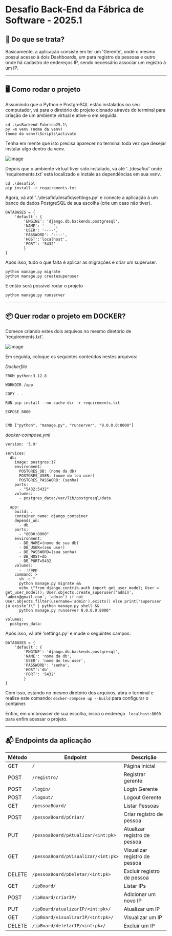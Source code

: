 # Desafio Back-End da Fábrica de Software - 2025.1

## 📌 Do que se trata? 

Basicamente, a aplicação consiste em ter um 'Gerente', onde o mesmo possui acesso à dois Dashboards, um para registro de pessoas e outro onde há cadastro de endereços IP, sendo necessário associar um registro à um IP. 

---
## 🖥️ Como rodar o projeto 

Assumindo que o Python e PostgreSQL estão instalados no seu computador, vá para o diretório do projeto clonado através do terminal para criação de um ambiente virtual e ative-o em seguida.

```
cd .\wsBackend-Fabrica25.1\
py -m venv (nome da venv)
(nome da venv)\Scripts\activate
```
Tenha em mente que isto precisa aparecer no terminal toda vez que desejar instalar algo dentro da venv.

![image](https://github.com/user-attachments/assets/153c8ac5-b9e9-496e-be62-a29cf9c78482)

Depois que o ambiente virtual tiver sido instalado, vá até '../desafio/' onde 'requirements.txt' está localizado e instale as dependências em sua venv.
```
cd .\desafio\
pip install -r requirements.txt
```
Agora, vá até '..\desafio\desafio\settings.py' e conecte a aplicação à um banco de dados PostgreSQL de sua escolha (crie um caso não tiver).
```
DATABASES = {
    'default': {
        'ENGINE': 'django.db.backends.postgresql',
        'NAME': '----',
        'USER': '----', 
        'PASSWORD': '----',
        'HOST':'localhost',
        'PORT': '5432'
        }
}
```
Após isso, tudo o que falta é aplicar as migrações e criar um superuser.

```
python manage.py migrate
python manage.py createsuperuser
```

E então será possível rodar o projeto

```
python manage.py runserver
```
---

## 📦 Quer rodar o projeto em DOCKER?
Comece criando estes dois arquivos no mesmo diretório de 'requirements.txt'.

![image](https://github.com/user-attachments/assets/c5aaa1ae-08d4-4ff4-9f0b-3f83d0893507)

Em seguida, coloque os seguintes conteúdos nestes arquivos:

*Dockerfile*
```
FROM python:3.12.8

WORKDIR /app

COPY . . 

RUN pip install --no-cache-dir -r requirements.txt

EXPOSE 8000


CMD ["python", "manage.py", "runserver", "0.0.0.0:8000"]
```
*docker-compose.yml*
```
version: '3.9'

services:
  db:
    image: postgres:17
    environment:
      POSTGRES_DB: (nome da db)
      POSTGRES_USER: (nome do teu user)
      POSTGRES_PASSWORD: (senha)
    ports:
      - "5432:5432"
    volumes:
      - postgres_data:/var/lib/postgresql/data

  app:
    build: .
    container_name: django_container
    depends_on:
      - db
    ports:
      - "8000:8000"
    environment:
      - DB_NAME=(nome de sua db)
      - DB_USER=(seu user)
      - DB_PASSWORD=(sua senha)
      - DB_HOST=db
      - DB_PORT=5432
    volumes:
      - .:/app
    command: >
      sh -c "
      python manage.py migrate &&
      echo \"from django.contrib.auth import get_user_model; User = get_user_model(); User.objects.create_superuser('admin', 'admin@gmail.com', 'admin') if not User.objects.filter(username='admin').exists() else print('superuser já existe')\" | python manage.py shell &&
      python manage.py runserver 0.0.0.0:8000" 
      
volumes:
  postgres_data:
```
Após isso, vá até 'settings.py' e mude o seguintes campos:

```
DATABASES = {
    'default': {
        'ENGINE': 'django.db.backends.postgresql',
        'NAME': 'nome da db',
        'USER': 'nome do teu user',      
        'PASSWORD': 'senha',
        'HOST':'db',
        'PORT': '5432'
        }
}
```
Com isso, estando no mesmo diretório dos arquivos, abra o terminal e realize este comando: ```docker-compose up --build``` para configurar o container.

Enfim, em um browser de sua escolha, insira o endereço ``` localhost:8000``` para enfim acessar o projeto.

---
## 📬 Endpoints da aplicação

| Método | Endpoint                            | Descrição                     |
| ------ | ----------------------------------- | ----------------------------- |
| GET    | `/`                                 | Página inicial                |
| POST   | `/registro/`                        | Registrar gerente             |
| POST   | `/login/`                           | Login Gerente                 |
| POST   | `/logout/`                          | Logout Gerente                |
| GET    | `/pessoaBoard/`                     | Listar Pessoas                |
| POST   | `/pessoaBoard/pCriar/`              | Criar  registro de pessoa     |
| PUT    | `/pessoaBoard/pAtualizar/<int:pk>`  | Atualizar registro de pessoa  |
| GET    | `/pessoaBoard/pVisualizar/<int:pk>` | Visualizar registro de pessoa |
| DELETE | `/pessoaBoard/pDeletar/<int:pk>`    | Excluir registro de pessoa    |
| GET    | `/ipBoard/`                         | Listar IPs                    |
| POST   | `/ipBoard/criarIP/`                 | Adicionar um novo IP          |
| PUT    | `/ipBoard/atualizarIP/<int:pk>/`    | Atualizar um IP               |
| GET    | `/ipBoard/visualizarIP/<int:pk>/`   | Visualizar um IP              |
| DELETE | `/ipBoard/deletarIP/<int:pk>/`      | Excluir um IP                 |

